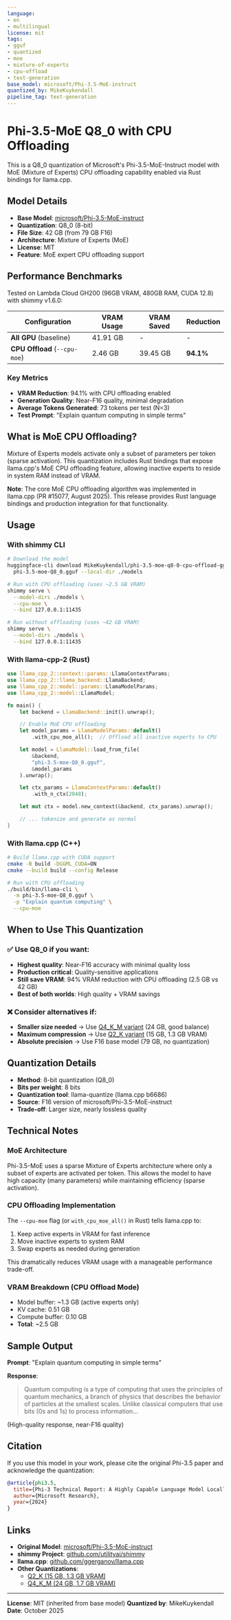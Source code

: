 ```yaml
---
language:
- en
- multilingual
license: mit
tags:
- gguf
- quantized
- moe
- mixture-of-experts
- cpu-offload
- text-generation
base_model: microsoft/Phi-3.5-MoE-instruct
quantized_by: MikeKuykendall
pipeline_tag: text-generation
---
```


# Phi-3.5-MoE Q8_0 with CPU Offloading

This is a Q8_0 quantization of Microsoft's Phi-3.5-MoE-Instruct model with MoE (Mixture of Experts) CPU offloading capability enabled via Rust bindings for llama.cpp.

## Model Details

- **Base Model**: [microsoft/Phi-3.5-MoE-instruct](https://huggingface.co/microsoft/Phi-3.5-MoE-instruct)
- **Quantization**: Q8_0 (8-bit)
- **File Size**: 42 GB (from 79 GB F16)
- **Architecture**: Mixture of Experts (MoE)
- **License**: MIT
- **Feature**: MoE expert CPU offloading support

## Performance Benchmarks

Tested on Lambda Cloud GH200 (96GB VRAM, 480GB RAM, CUDA 12.8) with shimmy v1.6.0:

| Configuration | VRAM Usage | VRAM Saved | Reduction |
|--------------|------------|------------|-----------|
| **All GPU** (baseline) | 41.91 GB | - | - |
| **CPU Offload** (`--cpu-moe`) | 2.46 GB | 39.45 GB | **94.1%** |

### Key Metrics
- **VRAM Reduction**: 94.1% with CPU offloading enabled
- **Generation Quality**: Near-F16 quality, minimal degradation
- **Average Tokens Generated**: 73 tokens per test (N=3)
- **Test Prompt**: "Explain quantum computing in simple terms"

## What is MoE CPU Offloading?

Mixture of Experts models activate only a subset of parameters per token (sparse activation). This quantization includes Rust bindings that expose llama.cpp's MoE CPU offloading feature, allowing inactive experts to reside in system RAM instead of VRAM.

**Note**: The core MoE CPU offloading algorithm was implemented in llama.cpp (PR #15077, August 2025). This release provides Rust language bindings and production integration for that functionality.

## Usage

### With shimmy CLI

```bash
# Download the model
huggingface-cli download MikeKuykendall/phi-3.5-moe-q8-0-cpu-offload-gguf \
  phi-3.5-moe-Q8_0.gguf --local-dir ./models

# Run with CPU offloading (uses ~2.5 GB VRAM)
shimmy serve \
  --model-dirs ./models \
  --cpu-moe \
  --bind 127.0.0.1:11435

# Run without offloading (uses ~42 GB VRAM)
shimmy serve \
  --model-dirs ./models \
  --bind 127.0.0.1:11435
```

### With llama-cpp-2 (Rust)

```rust
use llama_cpp_2::context::params::LlamaContextParams;
use llama_cpp_2::llama_backend::LlamaBackend;
use llama_cpp_2::model::params::LlamaModelParams;
use llama_cpp_2::model::LlamaModel;

fn main() {
    let backend = LlamaBackend::init().unwrap();

    // Enable MoE CPU offloading
    let model_params = LlamaModelParams::default()
        .with_cpu_moe_all();  // Offload all inactive experts to CPU

    let model = LlamaModel::load_from_file(
        &backend,
        "phi-3.5-moe-Q8_0.gguf",
        &model_params
    ).unwrap();

    let ctx_params = LlamaContextParams::default()
        .with_n_ctx(2048);

    let mut ctx = model.new_context(&backend, ctx_params).unwrap();

    // ... tokenize and generate as normal
}
```

### With llama.cpp (C++)

```bash
# Build llama.cpp with CUDA support
cmake -B build -DGGML_CUDA=ON
cmake --build build --config Release

# Run with CPU offloading
./build/bin/llama-cli \
  -m phi-3.5-moe-Q8_0.gguf \
  -p "Explain quantum computing" \
  --cpu-moe
```

## When to Use This Quantization

### ✅ Use Q8_0 if you want:
- **Highest quality**: Near-F16 accuracy with minimal quality loss
- **Production critical**: Quality-sensitive applications
- **Still save VRAM**: 94% VRAM reduction with CPU offloading (2.5 GB vs 42 GB)
- **Best of both worlds**: High quality + VRAM savings

### ❌ Consider alternatives if:
- **Smaller size needed** → Use [Q4_K_M variant](../phi-3.5-moe-q4-k-m-cpu-offload-gguf) (24 GB, good balance)
- **Maximum compression** → Use [Q2_K variant](../phi-3.5-moe-q2-k-cpu-offload-gguf) (15 GB, 1.3 GB VRAM)
- **Absolute precision** → Use F16 base model (79 GB, no quantization)

## Quantization Details

- **Method**: 8-bit quantization (Q8_0)
- **Bits per weight**: 8 bits
- **Quantization tool**: llama-quantize (llama.cpp b6686)
- **Source**: F16 version of microsoft/Phi-3.5-MoE-instruct
- **Trade-off**: Larger size, nearly lossless quality

## Technical Notes

### MoE Architecture
Phi-3.5-MoE uses a sparse Mixture of Experts architecture where only a subset of experts are activated per token. This allows the model to have high capacity (many parameters) while maintaining efficiency (sparse activation).

### CPU Offloading Implementation
The `--cpu-moe` flag (or `with_cpu_moe_all()` in Rust) tells llama.cpp to:
1. Keep active experts in VRAM for fast inference
2. Move inactive experts to system RAM
3. Swap experts as needed during generation

This dramatically reduces VRAM usage with a manageable performance trade-off.

### VRAM Breakdown (CPU Offload Mode)
- Model buffer: ~1.3 GB (active experts only)
- KV cache: 0.51 GB
- Compute buffer: 0.10 GB
- **Total**: ~2.5 GB

## Sample Output

**Prompt**: "Explain quantum computing in simple terms"

**Response**:
> Quantum computing is a type of computing that uses the principles of quantum mechanics, a branch of physics that describes the behavior of particles at the smallest scales. Unlike classical computers that use bits (0s and 1s) to process information...

(High-quality response, near-F16 quality)

## Citation

If you use this model in your work, please cite the original Phi-3.5 paper and acknowledge the quantization:

```bibtex
@article{phi3.5,
  title={Phi-3 Technical Report: A Highly Capable Language Model Locally on Your Phone},
  author={Microsoft Research},
  year={2024}
}
```

## Links

- **Original Model**: [microsoft/Phi-3.5-MoE-instruct](https://huggingface.co/microsoft/Phi-3.5-MoE-instruct)
- **shimmy Project**: [github.com/utilityai/shimmy](https://github.com/utilityai/shimmy)
- **llama.cpp**: [github.com/ggerganov/llama.cpp](https://github.com/ggerganov/llama.cpp)
- **Other Quantizations**:
  - [Q2_K (15 GB, 1.3 GB VRAM)](../phi-3.5-moe-q2-k-cpu-offload-gguf)
  - [Q4_K_M (24 GB, 1.7 GB VRAM)](../phi-3.5-moe-q4-k-m-cpu-offload-gguf)

---

**License**: MIT (inherited from base model)
**Quantized by**: MikeKuykendall
**Date**: October 2025
